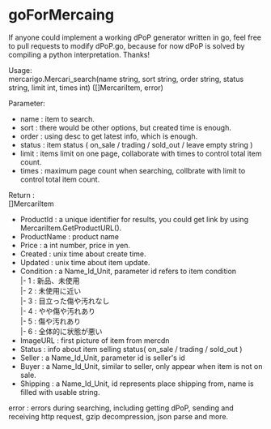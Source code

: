 # goForMercaing

If anyone could implement a working dPoP generator written in go, feel free to pull requests to modify dPoP.go, because for now dPoP is solved by compiling a python interpretation. Thanks!

Usage:  
mercarigo.Mercari_search(name string, sort string, order string, status string, limit int, times int) ([]MercariItem, error)  

Parameter:  
- name   : item to search.  
- sort   : there would be other options, but created time is enough.  
- order  : using desc to get latest info, which is enough.  
- status : item status ( on_sale / trading / sold_out / leave empty string )  
- limit  : items limit on one page, collaborate with times to control total item count.  
- times  : maximum page count when searching, collbrate with limit to control total item count.  

Return :  
[]MercariItem  
- ProductId   : a unique identifier for results, you could get link by using MercariItem.GetProductURL().  
- ProductName : product name  
- Price       : a int number, price in yen.  
- Created     : unix time about create time.  
- Updated     : unix time about item update.  
- Condition   : a Name_Id_Unit, parameter id refers to item condition  
                |- 1 : 新品、未使用  
                |- 2 : 未使用に近い  
                |- 3 : 目立った傷や汚れなし  
                |- 4 : やや傷や汚れあり  
                |- 5 : 傷や汚れあり  
                |- 6 : 全体的に状態が悪い  
- ImageURL    : first picture of item from mercdn  
- Status      : info about item selling status( on_sale / trading / sold_out )  
- Seller      : a Name_Id_Unit, parameter id is seller's id  
- Buyer       : a Name_Id_Unit, similar to seller, only appear when item is not on sale.  
- Shipping    : a Name_Id_Unit, id represents place shipping from, name is filled with usable string.  

error : errors during searching, including getting dPoP, sending and receiving http request, gzip decompression, json parse and more.  